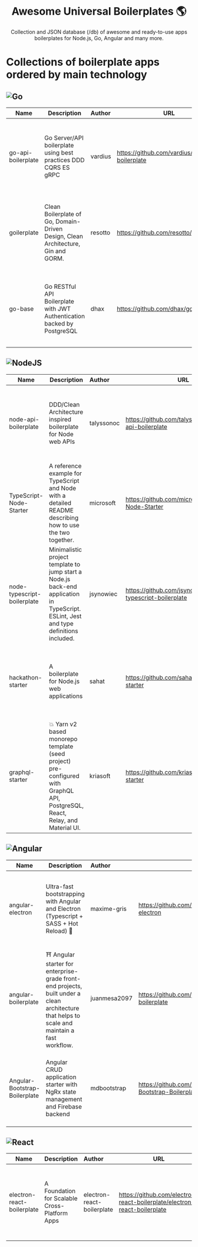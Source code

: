<!-- prettier-ignore-start -->
<h1 align="center">
    Awesome Universal Boilerplates 🌎
</h1>

<p align="center">
    Collection and JSON database (/db) of awesome and ready-to-use apps boilerplates for Node.js, Go, Angular and many more.
</p>

# Collections of boilerplate apps ordered by main technology

## ![Go](https://img.shields.io/badge/go-%2300ADD8.svg?style=for-the-badge&logo=go&logoColor=white)
| Name | Description | Author | URL | Stars | 
|------|--------------|:-------|-----|-------|
| go-api-boilerplate | Go Server/API boilerplate using best practices DDD CQRS ES gRPC | vardius | https://github.com/vardius/go-api-boilerplate | <img src="https://img.shields.io/github/stars/vardius/go-api-boilerplate.svg" style="width: 200px;" alt="stars" /> |
| goilerplate | Clean Boilerplate of Go, Domain-Driven Design, Clean Architecture, Gin and GORM. | resotto | https://github.com/resotto/goilerplate | <img src="https://img.shields.io/github/stars/resotto/goilerplate.svg" style="width: 200px;" alt="stars" /> |
| go-base | Go RESTful API Boilerplate with JWT Authentication backed by PostgreSQL | dhax | https://github.com/dhax/go-base | <img src="https://img.shields.io/github/stars/dhax/go-base.svg" style="width: 200px;" alt="stars" /> |

## ![NodeJS](https://img.shields.io/badge/node.js-6DA55F?style=for-the-badge&logo=node.js&logoColor=white)
| Name | Description | Author | URL | Stars | 
|------|--------------|:-------|-----|-------|
| node-api-boilerplate | DDD/Clean Architecture inspired boilerplate for Node web APIs | talyssonoc | https://github.com/talyssonoc/node-api-boilerplate | <img src="https://img.shields.io/github/stars/talyssonoc/node-api-boilerplate.svg" style="width: 200px;" alt="stars" /> |
| TypeScript-Node-Starter | A reference example for TypeScript and Node with a detailed README describing how to use the two together. | microsoft | https://github.com/microsoft/TypeScript-Node-Starter | <img src="https://img.shields.io/github/stars/microsoft/TypeScript-Node-Starter.svg" style="width: 200px;" alt="stars" /> |
| node-typescript-boilerplate | Minimalistic project template to jump start a Node.js back-end application in TypeScript. ESLint, Jest and type definitions included. | jsynowiec | https://github.com/jsynowiec/node-typescript-boilerplate | <img src="https://img.shields.io/github/stars/jsynowiec/node-typescript-boilerplate.svg" style="width: 200px;" alt="stars" /> |
| hackathon-starter | A boilerplate for Node.js web applications | sahat | https://github.com/sahat/hackathon-starter | <img src="https://img.shields.io/github/stars/sahat/hackathon-starter.svg" style="width: 200px;" alt="stars" /> |
| graphql-starter | 💥 Yarn v2 based monorepo template (seed project) pre-configured with GraphQL API, PostgreSQL, React, Relay, and Material UI. | kriasoft | https://github.com/kriasoft/graphql-starter | <img src="https://img.shields.io/github/stars/kriasoft/graphql-starter.svg" style="width: 200px;" alt="stars" /> |

## ![Angular](https://img.shields.io/badge/angular-%23DD0031.svg?style=for-the-badge&logo=angular&logoColor=white)
| Name | Description | Author | URL | Stars | 
|------|--------------|:-------|-----|-------|
| angular-electron | Ultra-fast bootstrapping with Angular and Electron (Typescript + SASS + Hot Reload) 🚤 | maxime-gris | https://github.com/maximegris/angular-electron | <img src="https://img.shields.io/github/stars/maximegris/angular-electron.svg" style="width: 200px;" alt="stars" /> |
| angular-boilerplate | ⛩️ Angular starter for enterprise-grade front-end projects, built under a clean architecture that helps to scale and maintain a fast workflow. | juanmesa2097 | https://github.com/juanmesa2097/angular-boilerplate | <img src="https://img.shields.io/github/stars/juanmesa2097/angular-boilerplate.svg" style="width: 200px;" alt="stars" /> |
| Angular-Bootstrap-Boilerplate | Angular CRUD application starter with NgRx state management and Firebase backend | mdbootstrap | https://github.com/mdbootstrap/Angular-Bootstrap-Boilerplate | <img src="https://img.shields.io/github/stars/mdbootstrap/Angular-Bootstrap-Boilerplate.svg" style="width: 200px;" alt="stars" /> |

## ![React](https://img.shields.io/badge/react-%2320232a.svg?style=for-the-badge&logo=react&logoColor=%2361DAFB)
| Name | Description | Author | URL | Stars | 
|------|--------------|:-------|-----|-------|
| electron-react-boilerplate | A Foundation for Scalable Cross-Platform Apps | electron-react-boilerplate | https://github.com/electron-react-boilerplate/electron-react-boilerplate | <img src="https://img.shields.io/github/stars/electron-react-boilerplate/electron-react-boilerplate.svg" style="width: 200px;" alt="stars" /> |
<!-- prettier-ignore-end -->

